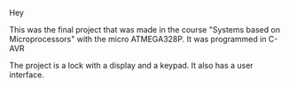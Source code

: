 Hey

This was the final project that was made in the course "Systems based on Microprocessors" with the micro ATMEGA328P. It was programmed in C-AVR

The project is a lock with a display and a keypad. It also has a user interface.

